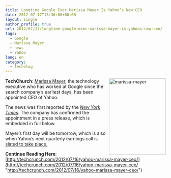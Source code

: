 ```yaml
---
title: Longtime Google Exec Marissa Mayer Is Yahoo’s New CEO
date: 2012-07-17T13:36:00+00:00
layout: single
author_profile: true
url: 2012/07/17/longtime-google-exec-marissa-mayer-is-yahoos-new-ceo/
tags:
  - Google
  - Marissa Mayer
  - news
  - Yahoo
lang: en
category: 
  - techblog
---
```

<a href="http://lh5.ggpht.com/-6shuMu1nmrw/UAVjKbaGSyI/AAAAAAAAGdM/LjHn2jKDI2w/s1600-h/1103-marissa-mayer_at%25255B5%25255D.jpg" target="_blank"><img title="marissa-mayer" border="0" alt="marissa-mayer" align="right" src="http://lh3.ggpht.com/-pcT8yfuIUHE/UAVjOimnvWI/AAAAAAAAGdU/Mc7GRa9Pruw/1103-marissa-mayer_at_thumb%25255B2%25255D.jpg?imgmax=800" width="178" height="240" /></a>**TechChurch**: <a href="http://www.crunchbase.com/person/marissa-mayer" target="_blank">Marissa Mayer</a>, the technology executive who has worked at Google since the search company’s earliest days, has been appointed CEO of Yahoo. 

The news was first reported by the [_New York Times_](http://dealbook.nytimes.com/2012/07/16/googles-marissa-mayer-tapped-as-yahoos-chief/). The company has confirmed the appointment in a press release, which is embedded in full below. 

Mayer’s first day will be tomorrow, which is also when Yahoo’s next quarterly earnings call is [slated to take place.](http://pressroom.yahoo.net/pr/ycorp/236049.aspx) 

**Continue Reading Here**: [http://techcrunch.com/2012/07/16/yahoo-marissa-mayer-ceo/](http://techcrunch.com/2012/07/16/yahoo-marissa-mayer-ceo/ "http://techcrunch.com/2012/07/16/yahoo-marissa-mayer-ceo/")
